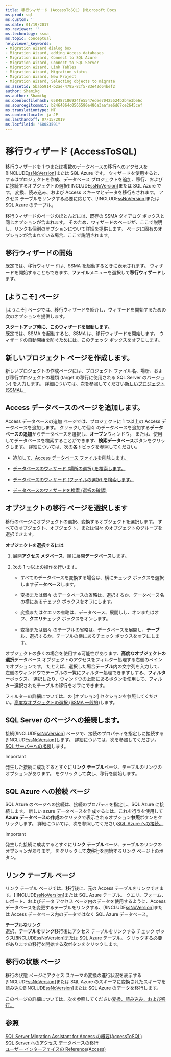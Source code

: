 ```yaml
---
title: 移行ウィザード (AccessToSQL) |Microsoft Docs
ms.prod: sql
ms.custom: ''
ms.date: 01/19/2017
ms.reviewer: ''
ms.technology: ssma
ms.topic: conceptual
helpviewer_keywords:
- Migration Wizard dialog box
- Migration Wizard, adding Access databases
- Migration Wizard, Connect to SQL Azure
- Migration Wizard, Connect to SQL Server
- Migration Wizard, Link Tables
- Migration Wizard, Migration status
- Migration Wizard, New Project
- Migration Wizard, Selecting objects to migrate
ms.assetid: 5bab5914-b2ae-4795-8cf5-83e42d64bef2
author: Shamikg
ms.author: Shamikg
ms.openlocfilehash: 658487186924fe5547edee70425524b2b4e3be6c
ms.sourcegitcommit: b2464064c0566590e486a3aafae6d67ce2645cef
ms.translationtype: MT
ms.contentlocale: ja-JP
ms.lasthandoff: 07/15/2019
ms.locfileid: "68083591"
---
```

# <a name="migration-wizard-accesstosql"></a>移行ウィザード (AccessToSQL)
移行ウィザードを 1 つまたは複数のデータベースの移行へのアクセスを[!INCLUDE[ssNoVersion](../../includes/ssnoversion-md.md)]または SQL Azure です。 ウィザードを使用すると、するはプロジェクトを作成、データベース プロジェクトを追加、移行、およびに接続するオブジェクトの選択[!INCLUDE[ssNoVersion](../../includes/ssnoversion-md.md)]または SQL Azure です。 変換、読み込み、および Access スキーマとデータを移行もされます。 アクセス テーブルをリンクする必要に応じて、[!INCLUDE[ssNoVersion](../../includes/ssnoversion-md.md)]または SQL Azure のテーブル。  
  
移行ウィザードのページのほとんどには、既存の SSMA ダイアログ ボックスと同じオプションが含まれます。 そのため、ウィザードのページが、ここで説明し、リンクも個別のオプションについて詳細を提供します。 ページに固有のオプションが含まれている場合、ここで説明されます。  
  
## <a name="starting-the-migration-wizard"></a>移行ウィザードの開始  
既定では、移行ウィザードは、SSMA を起動するときに表示されます。 ウィザードを開始することもできます、**ファイル**メニューを選択して**移行ウィザード**します。  
  
## <a name="welcome-page"></a>[ようこそ] ページ  
[ようこそ] ページでは、移行ウィザードを紹介し、ウィザードを開始するための次のオプションを提供します。  
  
**スタートアップ時に、このウィザードを起動します。**  
既定では、SSMA を起動すると、SSMA は、移行ウィザードを開始します。 ウィザードの自動開始を防ぐためには、このチェック ボックスをオフにします。  
  
## <a name="create-new-project-page"></a>新しいプロジェクト ページを作成します。  
新しいプロジェクトの作成ページには、プロジェクト ファイル名、場所、および移行プロジェクトの種類 (target の移行に使用される SQL Server のバージョン) を入力します。 詳細については、次を参照してください[新しいプロジェクト (SSMA)。](https://msdn.microsoft.com/ca294f6d-eeb5-42ca-9306-156281a3f0f3)  
  
## <a name="add-access-databases-page"></a>Access データベースのページを追加します。  
Access データベースの追加 ページでは、プロジェクトに 1 つ以上の Access データベースを追加します。 クリックして個々 のデータベースを追加する**データベースの追加**からデータベースを選択し、**オープン**ウィンドウ。 または、使用してデータベースを検索することができます、**検索データベース**ボタンをクリックします。 詳細については、次の各トピックを参照してください。  
  
-   [追加して、Access データベース ファイルを削除します。](adding-and-removing-access-database-files-accesstosql.md)  
  
-   [データベースのウィザード (場所の選択) を検索します。](https://msdn.microsoft.com/00b2d32a-998b-47a7-b25c-589b5bd6777a)  
  
-   [データベースのウィザード (ファイルの選択) を検索します。](https://msdn.microsoft.com/2f574a34-4bab-40a4-89a8-ad4907ffc3fd)  
  
-   [データベースのウィザードを検索 (選択の確認)](https://msdn.microsoft.com/62e20e03-50cc-4ac8-8072-524d194d2ec3)  
  
## <a name="select-objects-to-migrate-page"></a>オブジェクトの移行 ページを選択します  
移行のページにオブジェクトの選択、変換するオブジェクトを選択します。 すべてのオブジェクト、オブジェクト、または個々 のオブジェクトのグループを選択できます。  
  
**オブジェクトを選択するには**  
  
1.  展開**アクセス メタベース**、順に展開**データベース**します。  
  
2.  次の 1 つ以上の操作を行います。  
  
    -   すべてのデータベースを変換する場合は、横にチェック ボックスを選択します**データベース**します。  
  
    -   変換または個々 のデータベースの省略は、選択するか、データベース名の横にあるチェック ボックスをオフにします。  
  
    -   変換またはクエリの省略は、データベース、展開しし、オンまたはオフ、**クエリ**チェック ボックスをオンします。  
  
    -   変換または個々 のテーブルの省略は、データベースを展開し、**テーブル**、選択するか、テーブルの横にあるチェック ボックスをオフにします。  
  
オブジェクトの多くの場合を使用する可能性があります、**高度なオブジェクトの選択**データベース オブジェクトのアクセスをフィルター処理する右側のペインでオプションです。 たとえば、選択した場合**テーブル**内の文字列を入力して、左側のウィンドウでテーブルの一覧にフィルター処理できますしする、**フィルター**ボックス。 選択したり、ウィンドウの上部にあるボタンを使用して、フィルター選択されたテーブルの移行をオフにできます。  
  
フィルターの詳細については、の [オプション] セクションを参照してください。[高度なオブジェクトの選択 (SSMA 一般的)](https://msdn.microsoft.com/f53b0c79-5473-410a-a0dc-d8f544f7a63c)します。  
  
## <a name="connect-to-sql-server-page"></a>SQL Server のページへの接続します。  
接続[!INCLUDE[ssNoVersion](../../includes/ssnoversion-md.md)] ページで、接続のプロパティを指定しに接続する[!INCLUDE[ssNoVersion](../../includes/ssnoversion-md.md)]します。 詳細については、次を参照してください。 [SQL サーバーへの接続](connect-to-sql-server-accesstosql.md)します。
  
> [!IMPORTANT]  
> 発生した接続に成功するとすぐに**リンク テーブル**ページ、テーブルのリンクのオプションがあります。 をクリックして**次**し、移行を開始します。  
  
## <a name="connect-to-sql-azure-page"></a>SQL Azure への接続 ページ  
SQL Azure のページへの接続は、接続のプロパティを指定し、SQL Azure に接続します。 新しい azure データベースを作成するには、これを行うを使用して**Azure データベースの作成**のクリックで表示されるオプション**参照**ボタンをクリックします。 詳細については、次を参照してください[SQL Azure への接続。](connect-to-azure-sql-db-accesstosql.md)  
  
> [!IMPORTANT]  
> 発生した接続に成功するとすぐに**リンク テーブル**ページ、テーブルのリンクのオプションがあります。 をクリックして**次**移行を開始するリンク ページ上のボタン。  
  
## <a name="link-tables-page"></a>リンク テーブル ページ  
リンク テーブル ページでは、移行後に、元の Access テーブルをリンクできます。[!INCLUDE[ssNoVersion](../../includes/ssnoversion-md.md)]または SQL Azure テーブル。 クエリ、フォーム、レポート、およびデータ アクセス ページ内のデータを使用するように、Access データベースを変更するテーブルをリンクする、[!INCLUDE[ssNoVersion](../../includes/ssnoversion-md.md)]または Access データベース内のデータではなく SQL Azure データベース。  
  
**テーブルなリンク**  
選択、**テーブルをリンク**移行後にアクセス テーブルをリンクする チェック ボックス[!INCLUDE[ssNoVersion](../../includes/ssnoversion-md.md)]または SQL Azure テーブル。 クリックする必要がありますの移行を開始する**次**ボタンをクリックします。  
  
## <a name="migration-status-page"></a>移行の状態 ページ  
移行の状態 ページにアクセス スキーマの変換の進行状況を表示する[!INCLUDE[ssNoVersion](../../includes/ssnoversion-md.md)]または SQL Azure のスキーマに変換されたスキーマを読み込む[!INCLUDE[ssNoVersion](../../includes/ssnoversion-md.md)]または SQL Azure のデータを移行します。  
  
このページの詳細については、次を参照してください[変換、読み込み、および移行。](https://msdn.microsoft.com/4ec83e96-88a5-4b7b-8d5a-f3429d9a936b)  
  
## <a name="see-also"></a>参照  
[SQL Server Migration Assistant for Access の概要&#40;AccessToSQL&#41;](../../ssma/access/getting-started-with-sql-server-migration-assistant-for-access-accesstosql.md)  
[SQL Server へのアクセス データベースの移行](migrating-access-databases-to-sql-server-azure-sql-db-accesstosql.md)  
[ユーザー インターフェイスの Reference(Access)](https://msdn.microsoft.com/af24c303-4a41-449b-9c86-d6558a97e839)  
  
